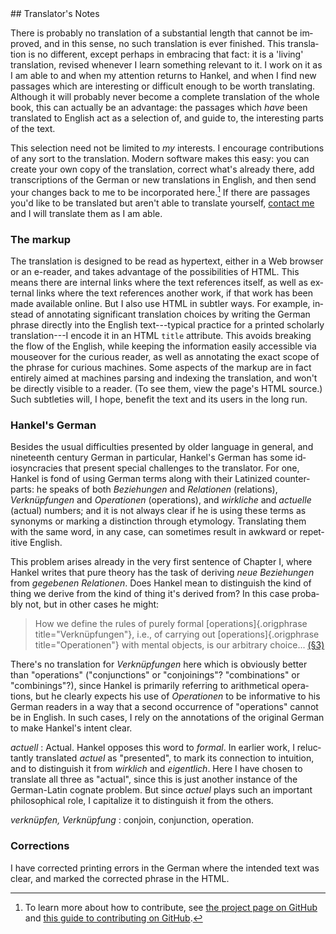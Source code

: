 <section epub:type="foreword" id="Translators-Notes">

<div class="parallel">
<div lang="de"></div>
<div lang="en">
## Translator's Notes

There is probably no translation of a substantial length that cannot
be improved, and in this sense, no such translation is ever finished.
This translation is no different, except perhaps in embracing that
fact: it is a 'living' translation, revised whenever I learn something
relevant to it. I work on it as I am able to and when my attention
returns to Hankel, and when I find new passages which are interesting
or difficult enough to be worth translating. Although it will probably
never become a complete translation of the whole book, this can
actually be an advantage: the passages which *have* been translated to
English act as a selection of, and guide to, the interesting parts of
the text.

This selection need not be limited to *my* interests. I encourage
contributions of any sort to the translation. Modern software makes
this easy: you can create your own copy of the translation, correct
what's already there, add transcriptions of the German or new
translations in English, and then send your changes back to me to be
incorporated here.[^contributing] If there are passages you'd like to
be translated but aren't able to translate yourself,
[contact me](https://recursewithless.net) and I will translate them
as I am able.

### The markup

The translation is designed to be read as hypertext, either in a Web
browser or an e-reader, and takes advantage of the possibilities of
HTML. This means there are internal links where the text references
itself, as well as external links where the text references another
work, if that work has been made available online. But I also use HTML
in subtler ways. For example, instead of annotating significant
translation choices by writing the German phrase directly into the
English text---typical practice for a printed scholarly
translation---I encode it in an HTML `title` attribute. This avoids
breaking the flow of the English, while keeping the information easily
accessible via mouseover for the curious reader, as well as annotating
the exact scope of the phrase for curious machines. Some aspects of
the markup are in fact entirely aimed at machines parsing and
indexing the translation, and won't be directly visible to a reader.
(To see them, view the page's HTML source.) Such subtleties will, I
hope, benefit the text and its users in the long run.

### Hankel's German

Besides the usual difficulties presented by older language in general,
and nineteenth century German in particular, Hankel's German has some
idiosyncracies that present special challenges to the translator. For
one, Hankel is fond of using German terms along with their Latinized
counterparts: he speaks of both <i>Beziehungen</i> and
<i>Relationen</i> (relations), <i>Verknüpfungen</i> and
<i>Operationen</i> (operations), and <i>wirkliche</i> and
<i>actuelle</i> (actual) numbers; and it is not always clear if he is
using these terms as synonyms or marking a distinction through
etymology. Translating them with the same word, in any case, can
sometimes result in awkward or repetitive English.

This problem arises already in the very first sentence of Chapter I,
where Hankel writes that pure theory has the task of deriving <i>neue
Beziehungen</i> from <i>gegebenen Relationen</i>. Does Hankel mean to
distinguish the kind of thing we derive from the kind of thing it's
derived from? In this case probably not, but in other cases he might:

> How we define the rules of purely formal [operations]{.origphrase title="Verknüpfungen"},
> i.e., of carrying out [operations]{.origphrase title="Operationen"} 
> with mental objects, is our arbitrary choice... [(§3)](#§3)

There's no translation for <i>Verknüpfungen</i> here which is obviously
better than "operations" ("conjunctions" or "conjoinings"?
"combinations" or "combinings"?), since Hankel is primarily referring
to arithmetical operations, but he clearly expects his use of
<i>Operationen</i> to be informative to his German readers in a way that a
second occurrence of "operations" cannot be in English. In such cases,
I rely on the annotations of the original German to make Hankel's
intent clear.

<i>actuell</i>
: Actual. Hankel opposes this word to <i>formal</i>. In earlier work,
  I reluctantly translated <i>actuel</i> as "presented", to mark its
  connection to intuition, and to distinguish it from <i>wirklich</i>
  and <i>eigentlich</i>. Here I have chosen to translate all three as
  "actual", since this is just another instance of the German-Latin
  cognate problem. But since <i>actuel</i> plays such an important
  philosophical role, I capitalize it to distinguish it from the others.

<i>verknüpfen, Verknüpfung</i>
: conjoin, conjunction, operation.

### Corrections

I have corrected printing errors in the German where the intended text
was clear, and marked the corrected phrase in the HTML.


[^contributing]: To learn more about how to contribute, see
  [the project page on GitHub](https://github.com/wyleyr/hankel1867tr) and
  [this guide to contributing on GitHub](https://docs.github.com/en/get-started/quickstart/contributing-to-projects).
  

</div>
</div>
</section>
